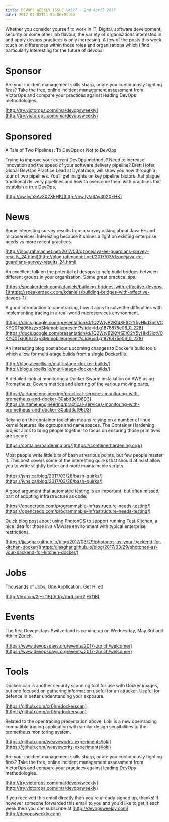 ```yaml
---
title: DEVOPS WEEKLY ISSUE \#327 - 2nd April 2017 
date: 2017-04-02T11:50:00+01:00
---
```


Whether you consider yourself to work in IT, Digital, software development, security or some other job flavour, the variety of organisations interested in and apply devops practices is only increasing. A few of the posts this week touch on differences within those roles and organisations which I find particularly interesting for the future of devops.


Sponsor
======

Are your incident management skills sharp, or are you continuously fighting fires? Take the free, online incident management assessment from VictorOps and compare your practices against leading DevOps methodologies.

[http://try.victorops.com/ima/devopsweekly](http://try.victorops.com/ima/devopsweekly)


Sponsored
========

A Tale of Two Pipelines: To DevOps or Not to DevOps

Trying to improve your current DevOps methods? Need to increase innovation and the speed of your software delivery pipeline? Brett Hofer, Global DevOps Practice Lead at Dynatrace, will show you how through a tour of two pipelines. You’ll get insights on key pipeline factors that plague traditional delivery pipelines and how to overcome them with practices that establish a true DevOps.

[http://ow.ly/a3Av302XEHK](http://ow.ly/a3Av302XEHK)


News
====

Some interesting survey results from a survey asking about Java EE and microservices. Interesting because it shines a light on existing enterprise needs vs more recent practices.

[http://blog.rahmannet.net/2017/03/dzonejava-ee-guardians-survey-results_24.html](http://blog.rahmannet.net/2017/03/dzonejava-ee-guardians-survey-results_24.html)


An excellent talk on the potential of devops to help build bridges between different groups in your organisation. Some great practical tips.

[https://speakerdeck.com/kdaniels/building-bridges-with-effective-devops-1](https://speakerdeck.com/kdaniels/building-bridges-with-effective-devops-1)


A good introduction to opentracing, how it aims to solve the difficulties with implementing tracing in a real-world microservices environment.

[https://docs.google.com/presentation/d/1Q2WtyB2Kf4SEIC2Y5yHkd3iotVCKYQ0Tsj06hzzxp3M/mobilepresent?slide=id.g1876875e06_0_228](https://docs.google.com/presentation/d/1Q2WtyB2Kf4SEIC2Y5yHkd3iotVCKYQ0Tsj06hzzxp3M/mobilepresent?slide=id.g1876875e06_0_228)


An interesting blog post about upcoming changes to Docker’s build tools which allow for multi-stage builds from a single Dockerfile.

[http://blog.alexellis.io/mutli-stage-docker-builds/](http://blog.alexellis.io/mutli-stage-docker-builds/)


A detailed look at monitoring a Docker Swarm installation on AWS using Prometheus. Covers metrics and alerting of the various moving parts.

[https://airtame.engineering/practical-services-monitoring-with-prometheus-and-docker-30abd3cf9603](https://airtame.engineering/practical-services-monitoring-with-prometheus-and-docker-30abd3cf9603)


Relying on the container toolchain means relying on a number of linux kernel features like cgroups and namespaces. The Container Hardening project aims to bring people together to focus on ensuring those primitives are secure.

[https://containerhardening.org/](https://containerhardening.org/)


Most people write little bits of bash at various points, but few people master it. This post covers some of the interesting quirks that should at least allow you to write slightly better and more maintainable scripts.

[https://jvns.ca/blog/2017/03/26/bash-quirks/](https://jvns.ca/blog/2017/03/26/bash-quirks/)


A good argument that automated testing is an important, but often missed, part of adopting infrastructure as code.

[https://opencredo.com/programmable-infrastructure-needs-testing/](https://opencredo.com/programmable-infrastructure-needs-testing/)


Quick blog post about using PhotonOS to support running Test Kitchen, a nice idea for those in a VMware environment with typical enterprise restrictions.

[https://jjasghar.github.io/blog/2017/03/29/photonos-as-your-backend-for-kitchen-docker/](https://jjasghar.github.io/blog/2017/03/29/photonos-as-your-backend-for-kitchen-docker/)


Jobs
====

Thousands of Jobs, One Application. Get Hired

[http://hrd.cm/2jHrf1B](http://hrd.cm/2jHrf1B)


Events
======

The first Devopsdays Switzerland is coming up on Wednesday, May 3rd and 4th in
Zürich.

[https://www.devopsdays.org/events/2017-zurich/welcome/](https://www.devopsdays.org/events/2017-zurich/welcome/)


Tools
=====

Dockerscan is another security scanning tool for use with Docker images, but one focused on gathering information useful for an attacker. Useful for defence in better understanding your exposure.

[https://github.com/cr0hn/dockerscan](https://github.com/cr0hn/dockerscan)


Related to the opentracing presentation above, Loki is a new opentracing compatible tracing application with similar design sensibilities to the prometheus monitoring system.

[https://github.com/weaveworks-experiments/loki](https://github.com/weaveworks-experiments/loki)



Are your incident management skills sharp, or are you continuously fighting fires? Take the free, online incident management assessment from VictorOps and compare your practices against leading DevOps methodologies.

[http://try.victorops.com/ima/devopsweekly](http://try.victorops.com/ima/devopsweekly)



If you received this email directly then you're already signed up, thanks! If however someone forwarded this email to you and you'd like to get it each week then you can subscribe at [http://devopsweekly.com](http://devopsweekly.com)

